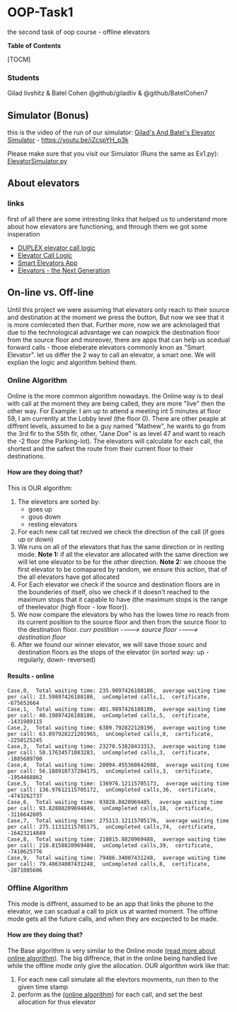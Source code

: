 # OOP-Task1
the second task of oop course - offline elevators

**Table of Contents**

[TOCM]

### Students
Gilad livshitz & Batel Cohen
@github/giladliv & @github/BatelCohen7

## Simulator (Bonus)
this is the video of the run of our simulator:
[Gilad's And Batel's Elevator Simulator](https://youtu.be/iZcspYH_p3k "Gilad's And Batel's Elevator Simulator") - https://youtu.be/iZcspYH_p3k

Please make sure that you visit our Simulator (Runs the same as Ex1.py): <a href="Ex1/src/ElevatorSimulator.py">ElevatorSimulator.py</a>


## About elevators

### links
first of all there are some intresting links that helped us to understand more about how elevators are functioning, and through them we got some insperation

- [DUPLEX elevator call logic](http://https://www.youtube.com/watch?v=oY1QlCqWOss "DUPLEX elevator call logic")
- [Elevator Call Logic](https://www.youtube.com/watch?v=BCN9mQOT3RQ "Elevator Call Logic")
- [Smart Elevators App](https://youtu.be/yzLxHEkXY5Q "Smart Elevators App")
- [Elevators - the Next Generation](https://www.youtube.com/watch?v=WEQ71bA8hQk "Elevators - the Next Generation")

## On-line vs. Off-line

Until this project we were assuming that elevators only reach to their source and destination at the moment we press the button, But now we see that it is more comleceted then that. Further more, now we are acknolaged that due to the technological advantage we can nowpick the destination floor from the source floor and moreover, there are apps that can help us scedual forward calls - those eleberate elevators commonly knon as "Smart Elevator".
let us differ the 2 way to call an elevator, a smart one. We will explian the logic and algorithm behind them.

### Online Algorithm
Online is the more common algorithm nowadays.
the Online way is to deal with call at the moment they are being called, they are more "live" then the other way.
For Example: I am up to attend a meeting int 5 minutes at floor 59, I am currently at the Lobby level (the floor 0). There are other peaple at diffrent levels, assumed to be a guy named "Mathew", he wants to go from the 3rd flr to the 55th flr, other, "Jane Doe" is as level 47 and want to reach the -2 floor (the Parking-lot).
The elevators will calculate for each call, the shortest and the safest the route from their current floor to their destinations.

<a name="online_exp"></a>
#### How are they doing that?
This is OUR algorithm:
1. The elevetors are sorted by: 
	- goes up
	- gous down
	- resting elevators
2. For each new call tat recived we check the direction of the call (if goes up or down)
3. We runs on all of the elevators that has the same direction or in resting mode.
**Note 1:** if all the elevator are allocated with the same direction we will let one elevator to be for the other direction.
**Note 2:** we choose the first elevator to be comapared by random, we ensure this action, that of the all elevators have got allocated
4. For Each elevator we check if the source and destination floors are in the bounderies of itself, olso we check if it doesn't reached to the maximum stops that it capable to have (the maximum stops is the range of theelevator (high floor - low floor)).
5. We now compare the elevators by who has the lowes time ro reach from its current position to the source floor and then from the source floor to the destination floor.
	*curr postition ----> source floor ----> destination floor*
7. After we found our winner elevator, we will save those sourc and destination floors as the stops of the elevator (in sorted way: up - regularly, down- reversed)

#### Results - online
```
Case,0,  Total waiting time: 235.9897426188186,  average waiting time per call: 23.59897426188186,  unCompleted calls,1,  certificate, -675652664
Case,1,  Total waiting time: 401.9897426188186,  average waiting time per call: 40.19897426188186,  unCompleted calls,5,  certificate, -1431989115
Case,2,  Total waiting time: 6389.792822120196,  average waiting time per call: 63.897928221201965,  unCompleted calls,8,  certificate, -2250125245
Case,3,  Total waiting time: 23270.53828433313,  average waiting time per call: 58.17634571083283,  unCompleted calls,3,  certificate, -1885689780
Case,4,  Total waiting time: 28094.455368642088,  average waiting time per call: 56.188910737284175,  unCompleted calls,3,  certificate, -1954468862
Case,5,  Total waiting time: 136976.12115705173,  average waiting time per call: 136.97612115705172,  unCompleted calls,36,  certificate, -4743262737
Case,6,  Total waiting time: 93828.8820969485,  average waiting time per call: 93.82888209694849,  unCompleted calls,18,  certificate, -3116642605
Case,7,  Total waiting time: 275113.12115705176,  average waiting time per call: 275.11312115705175,  unCompleted calls,74,  certificate, -16423214849
Case,8,  Total waiting time: 210815.8820969488,  average waiting time per call: 210.8158820969488,  unCompleted calls,39,  certificate, -7410625776
Case,9,  Total waiting time: 79486.34007431248,  average waiting time per call: 79.48634007431248,  unCompleted calls,8,  certificate, -2871005606
```

### Offline Algorithm
This mode is diffrent, assumed to be an app that links the phone to the elevator, we can scadual a call to pick us at wanted moment.
The offline mode gets all the future calls, and when they are excpected to be made.

#### How are they doing that?
The Base algorithm is very similar to the Online mode [(read more about online algorithm)](#online_exp).
The big diffrence, that in the online being handled live while the offline mode only give the allocation.
OUR algorithm work like that:
1. For each new call simulate all the elevtors movments, run then to the given time stamp
2. perform as the [(online algorithm)](#online_exp) for each call, and set the best allocation for thus elevator
